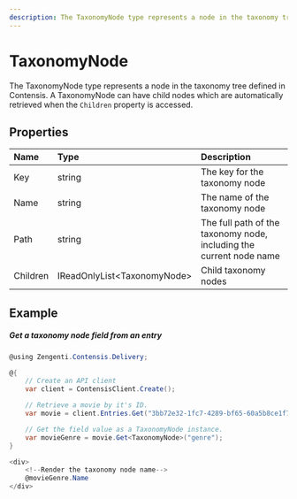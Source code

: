 ```yaml
---
description: The TaxonomyNode type represents a node in the taxonomy tree defined in Contensis.
---
```

# TaxonomyNode

The TaxonomyNode type represents a node in the taxonomy tree defined in Contensis. A TaxonomyNode can have child nodes which are automatically retrieved when the `Children` property is accessed.

## Properties

| Name | Type | Description |
| :--- | :--- | :---------- |
| Key | string | The key for the taxonomy node |
| Name | string | The name of the taxonomy node |
| Path | string | The full path of the taxonomy node, including the current node name |
| Children | IReadOnlyList&lt;TaxonomyNode&gt; | Child taxonomy nodes |

## Example

##### Get a taxonomy node field from an entry

```cs
@using Zengenti.Contensis.Delivery;

@{
    // Create an API client
    var client = ContensisClient.Create();

    // Retrieve a movie by it's ID.
    var movie = client.Entries.Get("3bb72e32-1fc7-4289-bf65-60a5b8ce1f78");

    // Get the field value as a TaxonomyNode instance.
    var movieGenre = movie.Get<TaxonomyNode>("genre");
}

<div>
    <!--Render the taxonomy node name-->
    @movieGenre.Name
</div>
```

